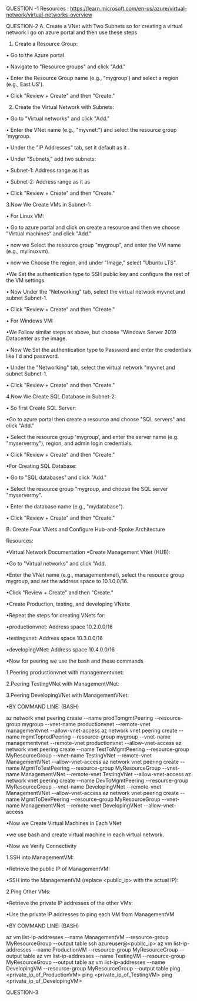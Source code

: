 QUESTION -1
Resources : https://learn.microsoft.com/en-us/azure/virtual-network/virtual-networks-overview

QUESTION-2
A. Create a VNet with Two Subnets
so for creating a virtual network i go on azure portal and then use these steps
1. Create a Resource Group:

• Go to the Azure portal.

• Navigate to "Resource groups" and click "Add."

• Enter the Resource Group name (e.g., "mygroup') and select a region (e.g., East US').

• Click "Review + Create" and then "Create."

2. Create the Virtual Network with Subnets:

• Go to "Virtual networks" and click "Add."

• Enter the VNet name (e.g., "myvnet:") and select the resource group 'mygroup.

• Under the "IP Addresses" tab, set it default as it .

• Under "Subnets," add two subnets:

• Subnet-1: Address range as it as

• Subnet-2: Address range as it as

• Click "Review + Create" and then "Create."

3.Now We  Create VMs in Subnet-1:

• For Linux VM:

• Go to azure portal and click on create a resource and then we choose "Virtual machines" and click "Add."

• now we Select the resource group "mygroup", and enter the VM name (e.g., mylinuxvm).

• now we Choose the region, and under "Image," select "Ubuntu LTS".

•We  Set the authentication type to SSH public key and configure the rest of the VM settings.

• Now Under the "Networking" tab, select the virtual network myvnet and subnet Subnet-1.

• Click "Review + Create" and then "Create."
  

• For Windows VM:

•We  Follow similar steps as above, but choose "Windows Server 2019 Datacenter as the image.

• Now We Set the authentication type to Password and enter the credentials like I'd and password.

• Under the "Networking" tab, select the virtual network "myvnet and subnet Subnet-1.

• Click "Review + Create" and then "Create."

4.Now We Create SQL Database in Subnet-2:

• So first Create SQL Server:

•Go to azure portal then create a resource and choose "SQL servers" and click "Add."

• Select the resource group 'mygroup', and enter the server name (e.g. "myservermy"), region, and admin login credentials.

• Click "Review + Create" and then "Create."

•For Creating SQL Database:

• Go to "SQL databases" and click "Add."

• Select the resource group "mygroup, and choose the SQL server "myservermy".

• Enter the database name (e.g., "mydatabase").

• Click "Review + Create" and then "Create."


B. Create Four VNets and Configure Hub-and-Spoke Architecture

Resources:

•Virtual Network Documentation
•Create Management VNet (HUB):


•Go to "Virtual networks" and click "Add.

•Enter the VNet name (e.g., managementvnet), select the resource group mygroup, and set the address space to 10.1.0.0/16.

•Click "Review + Create" and then "Create."

•Create Production, testing, and developing VNets:

•Repeat the steps for creating VNets for:

•productionvnet: Address space 10.2.0.0/16

•testingvnet: Address space 10.3.0.0/16

•developingVNet: Address space 10.4.0.0/16

•Now for peering we use the bash and these commands

 1.Peering productionvnet with managementvnet:
 
 2.Peering TestingVNet with ManagementVNet:
 
 3.Peering DevelopingVNet with ManagementVNet:

•BY COMMAND LINE: (BASH)

az network vnet peering create --name prodTomgmtPeering --resource-group mygroup --vnet-name productionvnet --remote-vnet managementvnet --allow-vnet-access
az network vnet peering create --name mgmtToprodPeering --resource-group mygroup --vnet-name managementvnet --remote-vnet productionvnet --allow-vnet-access
az network vnet peering create --name TestToMgmtPeering --resource-group MyResourceGroup --vnet-name TestingVNet --remote-vnet ManagementVNet --allow-vnet-access
az network vnet peering create --name MgmtToTestPeering --resource-group MyResourceGroup --vnet-name ManagementVNet --remote-vnet TestingVNet --allow-vnet-access
az network vnet peering create --name DevToMgmtPeering --resource-group MyResourceGroup --vnet-name DevelopingVNet --remote-vnet ManagementVNet --allow-vnet-access
az network vnet peering create --name MgmtToDevPeering --resource-group MyResourceGroup --vnet-name ManagementVNet --remote-vnet DevelopingVNet --allow-vnet-access

•Now we Create Virtual Machines in Each VNet

•we use bash and create virtual machine in each virtual network.

•Now we Verify Connectivity

1.SSH into ManagementVM:

•Retrieve the public IP of ManagementVM:

•SSH into the ManagementVM (replace <public_ip> with the actual IP):

2.Ping Other VMs:

•Retrieve the private IP addresses of the other VMs:

•Use the private IP addresses to ping each VM from ManagementVM

•BY COMMAND LINE: (BASH)

az vm list-ip-addresses --name ManagementVM --resource-group MyResourceGroup --output table
ssh azureuser@<public_ip>
az vm list-ip-addresses --name ProductionVM --resource-group MyResourceGroup --output table
az vm list-ip-addresses --name TestingVM --resource-group MyResourceGroup --output table
az vm list-ip-addresses --name DevelopingVM --resource-group MyResourceGroup --output table
ping <private_ip_of_ProductionVM>
ping <private_ip_of_TestingVM>
ping <private_ip_of_DevelopingVM>

QUESTION-3
